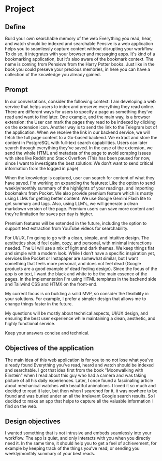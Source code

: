 # Project

## Define
Build your own searchable memory of the web
Everything you read, hear, and watch should be indexed and searchable
Pensive is a web application helps you to seamlessly capture content without disrupting your workflow. To do so, it integrates with your browser and messaging apps.
It's kind of a bookmarking application, but it's also aware of the bookmark context.
The name is coming from Pensieve from the Harry Potter books. Just like in the book you could preseve your precious memories, in here you can have a collection of the knowledge you already gained.

## Prompt

In our conversations, consider the following context: I am developing a web service that helps users to index and preserve everything they read online. There are different ways for users to specify a page as something they've read and want to find later. One example, and the main way, is a browser extension: the User can mark the pages they read to be indexed by clicking on the extension icon. Another way is to send the link to the Telegram bot of the application.
When we receive the link in our backend service, we will fetch the full page content to a Go-based backend. We extract and store the content in PostgreSQL with full-text search capabilities. Users can later search through everything they’ve saved.
In the case of the extension, we send the whole HTML and metadata of the page to avoid scraping issues with sites like
Reddit and Stack Overflow (This has been paused for now, since I want to investigate the best solution: We don't want to send critical information from the logged in page)


When the knowledge is captured, user can search for content of what they have saved.
I'm working on expanding the features: Like the option to send weekly/monthly summary of the highlights of your readings, and importing bookmakrs from Pocket.
We also provide premium feature which is mostly using LLMs for getting better content: We use Google Gemini Flash lite to get summary and tags. Also, using LLM's, we will generate a clean markdown version of the page.
Premium users can save more content and they're limitation for saves per day is higher.

Premium features will be extended in the future, including the option to support text extraction from YouTube videos for searchability. 

For UI/UX, I'm going to go with a clean, simple, and intuitive design. The aesthetics should feel calm, cozy, and personal, with minimal interactions needed. The UI will use a mix of light and dark themes. We keep things flat and simple with a modern look. While I don’t have a specific inspiration yet, services like Pocket or Instapaper are somewhat similar, but I want something that feels more personal, and does not feel dead (Google products are a good example of dead feeling design).
Since the focus of the app is on text, I want the black and white to be the main essence of the pages.
In the implementation I'm using HTML templates in the backend side and Tailwind CSS and HTMX on the front-end.

My current focus is on building a solid MVP, so consider the flexibility in your solutions. For example, I prefer a simpler design that allows me to change things faster in the future.

My questions will be mostly about technical aspects, UI/UX design, and ensuring the best user experience while maintaining a clean, aesthetic, and highly functional service.

Keep your answers concise and technical.

## Objectives of the application

The main idea of this web application is for you to no not lose what you've already found
Everything you've read, heard and watch should be indexed and searchable.
I got that idea first from the book "Moonwalking with Einstein" when I read about this guy who had a camera and was taking picture of all his daily experiences.
Later, I once found a fascinating article about mechanical watches with beautiful animations. I loved it so much and decided to read it later, but then when I searched for it, it was nowhere to be found and was buried under an all the irrelevant Google search results.
So I decided to make an app that helps to capture all the valuable information I find on the web.

## Design objectives
I wanted something that is not intrusive and embeds seamlessly into your workflow.
The app is quiet, and only interacts with you when you directly need it.
In the same time, it should help you to get a feel of achievement, for example by keeping track of the things you've read, or sending you weekly/monthly summary of your best reads.